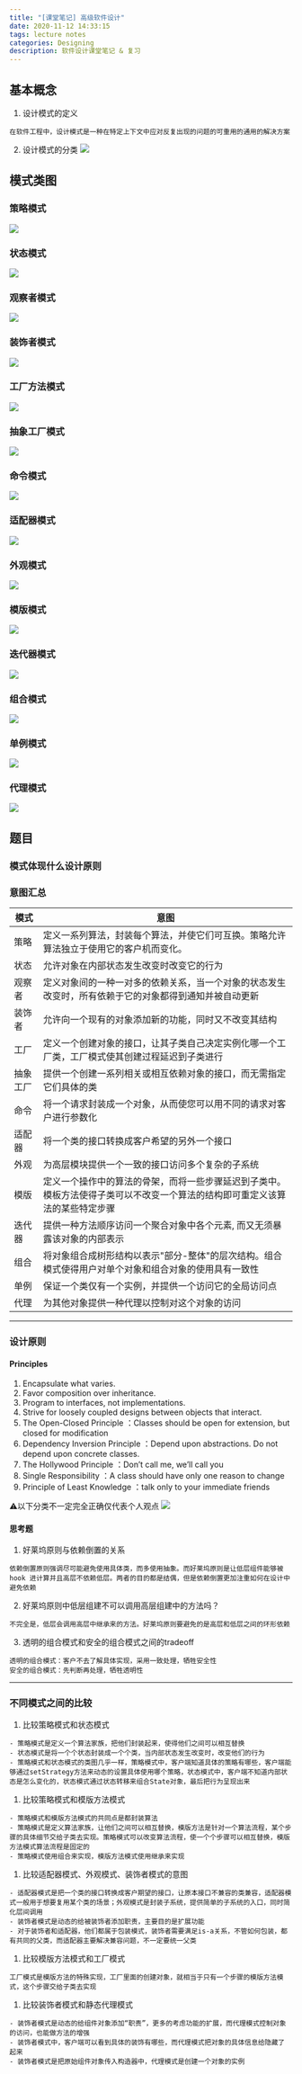 ```yaml
---
title: "[课堂笔记] 高级软件设计"
date: 2020-11-12 14:33:15
tags: lecture notes
categories: Designing
description: 软件设计课堂笔记 & 复习
---
```


## 基本概念
1. 设计模式的定义
```
在软件工程中，设计模式是一种在特定上下文中应对反复出现的问题的可重用的通用的解决方案
```

2. 设计模式的分类
![](https://mignuw-private-blog.oss-cn-shanghai.aliyuncs.com/img/20201209212805.png)


## 模式类图
### 策略模式
![](https://mignuw-private-blog.oss-cn-shanghai.aliyuncs.com/img/20201209215200.png)
### 状态模式
![](https://mignuw-private-blog.oss-cn-shanghai.aliyuncs.com/img/20201209215132.png)
### 观察者模式
![](https://mignuw-private-blog.oss-cn-shanghai.aliyuncs.com/img/20201209215105.png)
### 装饰者模式
![](https://mignuw-private-blog.oss-cn-shanghai.aliyuncs.com/img/20201209215537.png)
### 工厂方法模式
![](https://mignuw-private-blog.oss-cn-shanghai.aliyuncs.com/img/20201209215328.png)
### 抽象工厂模式
![](https://mignuw-private-blog.oss-cn-shanghai.aliyuncs.com/img/20201209215302.png)
### 命令模式
![](https://mignuw-private-blog.oss-cn-shanghai.aliyuncs.com/img/20201209215002.png)
### 适配器模式
![](https://mignuw-private-blog.oss-cn-shanghai.aliyuncs.com/img/20201209215450.png)
### 外观模式
![](https://mignuw-private-blog.oss-cn-shanghai.aliyuncs.com/img/20201209215602.png)
### 模版模式
![](https://mignuw-private-blog.oss-cn-shanghai.aliyuncs.com/img/20201209215225.png)
### 迭代器模式
![](https://mignuw-private-blog.oss-cn-shanghai.aliyuncs.com/img/20201209215659.png)
### 组合模式
![](https://mignuw-private-blog.oss-cn-shanghai.aliyuncs.com/img/20201209215511.png)
### 单例模式
![](https://mignuw-private-blog.oss-cn-shanghai.aliyuncs.com/img/20201209215353.png)
### 代理模式
![](https://mignuw-private-blog.oss-cn-shanghai.aliyuncs.com/img/20201209215633.png)

## 题目
### 模式体现什么设计原则

### 意图汇总
|模式|意图|
|---|---|
|策略|定义一系列算法，封装每个算法，并使它们可互换。策略允许算法独立于使用它的客户机而变化。|
|状态|允许对象在内部状态发生改变时改变它的行为|
|观察者|定义对象间的一种一对多的依赖关系，当一个对象的状态发生改变时，所有依赖于它的对象都得到通知并被自动更新|
|装饰者|允许向一个现有的对象添加新的功能，同时又不改变其结构|
|工厂|定义一个创建对象的接口，让其子类自己决定实例化哪一个工厂类，工厂模式使其创建过程延迟到子类进行|
|抽象工厂|提供一个创建一系列相关或相互依赖对象的接口，而无需指定它们具体的类|
|命令|将一个请求封装成一个对象，从而使您可以用不同的请求对客户进行参数化|
|适配器|将一个类的接口转换成客户希望的另外一个接口|
|外观|为高层模块提供一个一致的接口访问多个复杂的子系统|
|模版|定义一个操作中的算法的骨架，而将一些步骤延迟到子类中。模板方法使得子类可以不改变一个算法的结构即可重定义该算法的某些特定步骤|
|迭代器|提供一种方法顺序访问一个聚合对象中各个元素, 而又无须暴露该对象的内部表示|
|组合|将对象组合成树形结构以表示"部分-整体"的层次结构。组合模式使得用户对单个对象和组合对象的使用具有一致性|
|单例|保证一个类仅有一个实例，并提供一个访问它的全局访问点|
|代理|为其他对象提供一种代理以控制对这个对象的访问|

--- 

### 设计原则

#### Principles
1. Encapsulate what varies. 
2. Favor composition over inheritance. 
3. Program to interfaces, not implementations. 
4. Strive for loosely coupled designs between objects that interact. 
5. The Open-Closed Principle ：Classes should be open for extension, but closed for modification 
6. Dependency Inversion Principle ：Depend upon abstractions. Do not depend upon concrete classes. 
7. The Hollywood Principle ：Don’t call me, we’ll call you 
8. Single Responsibility ：A class should have only one reason to change 
9. Principle of Least Knowledge ：talk only to your immediate friends 

⚠️以下分类不一定完全正确仅代表个人观点
![](https://mignuw-private-blog.oss-cn-shanghai.aliyuncs.com/img/20201209232932.png)

#### 思考题
1. 好莱坞原则与依赖倒置的关系
```
依赖倒置原则强调尽可能避免使用具体类，而多使用抽象。而好莱坞原则是让低层组件能够被 hook 进计算并且高层不依赖低层。两者的目的都是结偶，但是依赖倒置更加注重如何在设计中避免依赖
```
2. 好莱坞原则中低层组建不可以调用高层组建中的方法吗？
```
不完全是，低层会调用高层中继承来的方法。好莱坞原则要避免的是高层和低层之间的环形依赖
```
3. 透明的组合模式和安全的组合模式之间的tradeoff
```
透明的组合模式：客户不去了解具体实现，采用一致处理，牺牲安全性
安全的组合模式：先判断再处理，牺牲透明性
```

---

### 不同模式之间的比较
1. 比较策略模式和状态模式
```
- 策略模式是定义一个算法家族，把他们封装起来，使得他们之间可以相互替换
- 状态模式是将一个个状态封装成一个个类，当内部状态发生改变时，改变他们的行为
- 策略模式和状态模式的类图几乎一样，策略模式中，客户端知道具体的策略有哪些，客户端能够通过setStrategy方法来动态的设置具体使用哪个策略，状态模式中，客户端不知道内部状态是怎么变化的，状态模式通过状态转移来组合State对象，最后把行为呈现出来
```
1. 比较策略模式和模版方法模式
```
- 策略模式和模版方法模式的共同点是都封装算法
- 策略模式是定义算法家族，让他们之间可以相互替换，模版方法是针对一个算法流程，某个步骤的具体细节交给子类去实现。策略模式可以改变算法流程，使一个个步骤可以相互替换，模版方法模式算法流程是固定的
- 策略模式使用组合来实现，模版方法模式使用继承来实现
```
1. 比较适配器模式、外观模式、装饰者模式的意图
```
- 适配器模式是把一个类的接口转换成客户期望的接口，让原本接口不兼容的类兼容，适配器模式一般用于想要复用某个类的场景；外观模式是封装子系统，提供简单的子系统的入口，同时简化层间调用
- 装饰者模式是动态的给被装饰者添加职责，主要目的是扩展功能
- 对于装饰者和适配器，他们都属于包装模式，装饰者需要满足is-a关系，不管如何包装，都有共同的父类，而适配器主要解决兼容问题，不一定要统一父类
```
1. 比较模版方法模式和工厂模式
```
工厂模式是模版方法的特殊实现，工厂里面的创建对象，就相当于只有一个步骤的模版方法模式，这个步骤交给子类去实现
```
1. 比较装饰者模式和静态代理模式
```
- 装饰者模式是动态的给组件对象添加“职责”，更多的考虑功能的扩展，而代理模式控制对象
的访问，也能做方法的增强
- 装饰者模式中，客户端可以看到具体的装饰有哪些，而代理模式把对象的具体信息给隐藏了
起来
- 装饰者模式是把原始组件对象传入构造器中，代理模式是创建一个对象的实例
```
